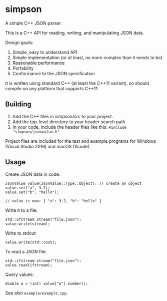 # simpson
A simple C++ JSON parser

This is a C++ API for reading, writing, and manipulating JSON data.

Design goals:
1. Simple, easy to understand API
1. Simple implementation (or at least, no more complex than it needs to be)
1. Reasonable performance
1. Portability
1. Conformance to the JSON specification

It is written using standard C++ (at least the C++11 variant), so should compile on any platform that supports C++11.

## Building

1. Add the C++ files in simpson/src to your project.
1. Add the top-level directory to your header search path
1. In your code, include the header files like this:
`#include "simpson/jsonvalue.h"`

Project files are included for the test and example programs for Windows (Visual Studio 2019) and macOS (Xcode).

## Usage

Create JSON data in code:

```
JsonValue value(JsonValue::Type::Object); // create an object
value.set("a", 3.2);
value.set("b", "hello");

// value is now: { "a": 3.2, "b": "hello" }
```

Write it to a file:
```
std::ofstream stream("file.json");
value.write(stream);
```

Write to stdout:
```
value.write(std::cout);
```

To read a JSON file:
```
std::ifstream stream("file.json");
value.read(ifstream);
```

Query values:
```
double a = (int) value["a"].number();
```

See also `example/example.cpp`.
